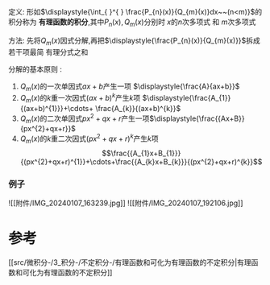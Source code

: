 

定义: 形如$\displaystyle{\int_{ }^{ } \frac{P_{n}(x)}{Q_{m}(x)}dx~~(n<m)}$的积分称为 **有理函数的积分**,其中$P_{n}(x),Q_{m}(x)$分别时 $x$的$n$次多项式 和 $m$次多项式

方法: 先将$Q_{m}(x)$因式分解,再把$\displaystyle{\frac{P_{n}(x)}{Q_{m}(x)}}$拆成若干项最简 有理分式之和

分解的基本原则 :
1. $\displaystyle{Q_{m}(x)}$的一次单因式$ax+b$产生一项 $\displaystyle{\frac{A}{ax+b}}$
2. $\displaystyle{Q_{m}(x)}$的$k$重一次因式$(ax+b)^{k}$产生$k$项 $\displaystyle{\frac{A_{1}}{(ax+b)^{1}}}+\cdots+ \frac{A_{k}}{(ax+b)^{k}}$
3. $\displaystyle{Q_{m}(x)}$的二次单因式$px^{2}+qx+r$产生一项$\displaystyle{\frac{{Ax+B}}{px^{2}+qx+r}}$
4. $\displaystyle{Q_{m}(x)}$的$k$重二次因式$(px^{2}+qx+r)^{k}$产生$k$项$$\frac{{A_{1}x+B_{1}}}{(px^{2}+qx+r)^{1}}+\cdots+\frac{{A_{k}x+B_{k}}}{(px^{2}+qx+r)^{k}}$$

### 例子
![[附件/IMG_20240107_163239.jpg]]
![[附件/IMG_20240107_192106.jpg]]
# 参考
[[src/微积分-/3_积分-/不定积分-/有理函数和可化为有理函数的不定积分|有理函数和可化为有理函数的不定积分]]
